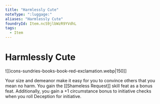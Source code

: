 ```yaml
---
title: "Harmlessly Cute"
noteType: ":luggage:"
aliases: "Harmlessly Cute"
foundryId: Item.ncS9jlbWzR9YVdhL
tags:
  - Item
---
```


# Harmlessly Cute
![[icons-sundries-books-book-red-exclamation.webp|150]]

Your size and demeanor make it easy for you to convince others that you mean no harm. You gain the [[Shameless Request]] skill feat as a bonus feat. Additionally, you gain a +1 circumstance bonus to initiative checks when you roll Deception for initiative.
